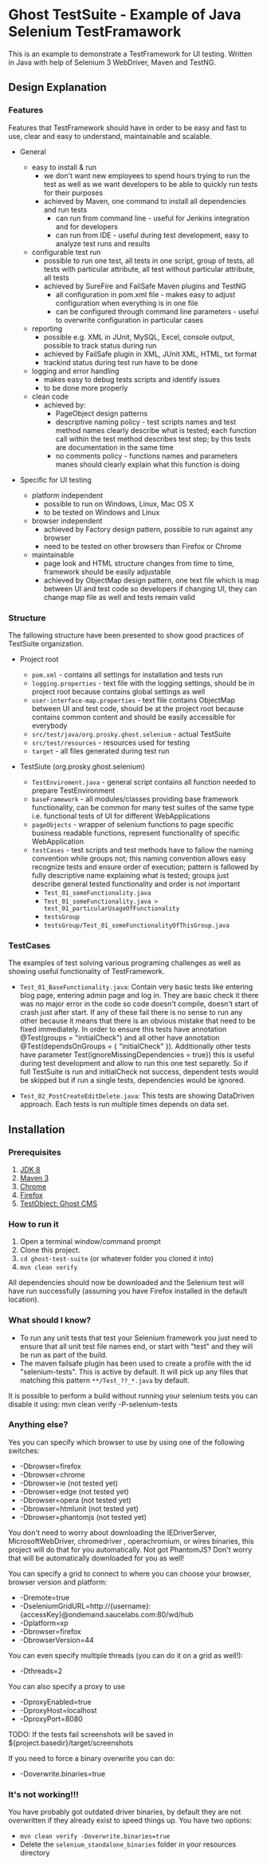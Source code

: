 Ghost TestSuite - Example of Java Selenium TestFramawork
=======================

This is an example to demonstrate a TestFramework for UI testing. Written in Java with help of Selenium 3 WebDriver, Maven and TestNG.

## Design Explanation

### Features
Features that TestFramework should have in order to be easy and fast to use, clear and easy to understand, maintainable and scalable.

* General
  * easy to install & run
    - we don't want new employees to spend hours trying to run the test as well as we want developers to be able to quickly run tests for their purposes
    - achieved by Maven, one command to install all dependencies and run tests
      - can run from command line - useful for Jenkins integration and for developers
      - can run from IDE - useful during test development, easy to analyze test runs and results 
  * configurable test run 
    - possible to run one test, all tests in one script, group of tests, all tests with particular attribute, all test without particular attribute, all tests
    - achieved by SureFire and FailSafe Maven plugins and TestNG
      - all configuration in pom.xml file - makes easy to adjust configuration when everything is in one file
      - can be configured through command line parameters - useful to overwrite configuration in particular cases
  * reporting 
    - possible e.g. XML in JUnit, MySQL, Excel, console output, possible to track status during run
    - achieved by FailSafe plugin in XML, JUnit XML, HTML, txt format
    - trackind status during test run have to be done
  * logging and error handling 
    - makes easy to debug tests scripts and identify issues
    - to be done more properly
  * clean code
    - achieved by:
      - PageObject design patterns 
      - descriptive naming policy - test scripts names and test method names clearly describe what is tested; each function call within the test method describes test step; by this tests are documentation in the same time
      - no comments policy - functions names and parameters manes should clearly explain what this function is doing
    
  
* Specific for UI testing
  * platform independent 
    - possible to run on Windows, Linux, Mac OS X
    - to be tested on Windows and Linux
  * browser independent
    - achieved by Factory design pattern, possible to run against any browser
    - need to be tested on other browsers than Firefox or Chrome
  * maintainable 
    - page look and HTML structure changes from time to time, framework should be easily adjustable
    - achieved by ObjectMap design pattern, one text file which is map between UI and test code so developers if changing UI, they can change map file as well and tests remain valid

### Structure
The fallowing structure have been presented to show good practices of TestSuite organization.

* Project root
  * `pom.xml` - contains all settings for installation and tests run
  * `logging.properties` - text file with the logging settings, should be in project root because contains global settings as well
  * `user-interface-map.properties` - text file contains ObjectMap between UI and test code, should be at the project root because contains common content and should be easily accessible for everybody
  * `src/test/java/org.prosky.ghost.selenium` - actual TestSuite
  * `src/test/resources` - resources used for testing
  * `target` - all files generated during test run
 
* TestSiute (org.prosky.ghost.selenium)
  * `TestEnviroment.java` - general script contains all function needed to prepare TestEnvironment
  * `baseFramework` - all modules/classes providing base framework functionality, can be common for many test suites of the same type i.e. functional tests of UI for different WebApplications
  * `pageObjects` - wrapper of selenium functions to page specific business readable functions, represent  functionality of specific WebApplication
  * `testCases` - test scripts and test methods have to fallow the naming convention while groups not; this naming convention allows easy recognize tests and ensure order of execution; pattern is fallowed by fully descriptive name explaining what is tested; groups just describe general tested functionality and order is not important
    * `Test_01_someFunctionality.java`
    * `Test_01_someFunctionality.java > test_01_particularUsageOfFunctionality`
    * `testsGroup`
    * `testsGroup/Test_01_someFunctionalityOfThisGroup.java`
    
### TestCases
The examples of test solving various programing challenges as well as showing useful functionality of TestFramework.

* `Test_01_BaseFunctionality.java`:
    Contain very basic tests like entering blog page, entering admin page and log in. They are basic check it there was no major error in the code so code doesn't compile, doesn't start of crash just after start. If any of these fail there is no sense to run any other because it means that there is an obvious mistake that need to be fixed immediately. In order to ensure this tests have annotation @Test(groups = "initialCheck") and all other have annotation @Test(dependsOnGroups = { "initialCheck" }). Additionally other tests have parameter Test(ignoreMissingDependencies = true}) this is useful during test development and allow to run this one test separetly. So if full TestSuite is run and initialCheck not success, dependent tests would be skipped but if run a single tests, dependencies would be ignored.

* `Test_02_PostCreateEditDelete.java`:
    This tests are showing DataDriven approach. Each tests is run multiple times depends on data set.


## Installation

### Prerequisites

1. [JDK 8](http://www.oracle.com/technetwork/java/javase/downloads/index.html)
2. [Maven 3](https://maven.apache.org/download.cgi)
3. [Chrome](https://www.google.com/chrome/browser/desktop/index.html)
4. [Firefox](https://www.mozilla.org/en-US/firefox/new/)
5. [TestObject: Ghost CMS](https://github.com/prosky-pmaj/ghost-cms)

### How to run it

1. Open a terminal window/command prompt
2. Clone this project.
3. `cd ghost-test-suite` (or whatever folder you cloned it into)
4. `mvn clean verify`

All dependencies should now be downloaded and the Selenium test will have run successfully (assuming you have Firefox installed in the default location).

### What should I know?

- To run any unit tests that test your Selenium framework you just need to ensure that all unit test file names end, or start with "test" and they will be run as part of the build.
- The maven failsafe plugin has been used to create a profile with the id "selenium-tests".  This is active by default. It will pick up any files that matching this pattern `**/Test_??_*.java` by default.

It is possible to perform a build without running your selenium tests you can disable it using:
		mvn clean verify -P-selenium-tests

### Anything else?

Yes you can specify which browser to use by using one of the following switches:

- -Dbrowser=firefox
- -Dbrowser=chrome
- -Dbrowser=ie (not tested yet)
- -Dbrowser=edge (not tested yet)
- -Dbrowser=opera (not tested yet)
- -Dbrowser=htmlunit (not tested yet)
- -Dbrowser=phantomjs (not tested yet)

You don't need to worry about downloading the IEDriverServer, MicrosoftWebDriver, chromedriver , operachromium, or wires binaries, this project will do that for you automatically. Not got PhantomJS? Don't worry that will be automatically downloaded for you as well!

You can specify a grid to connect to where you can choose your browser, browser version and platform:

- -Dremote=true 
- -DseleniumGridURL=http://{username}:{accessKey}@ondemand.saucelabs.com:80/wd/hub 
- -Dplatform=xp 
- -Dbrowser=firefox 
- -DbrowserVersion=44

You can even specify multiple threads (you can do it on a grid as well!):

- -Dthreads=2

You can also specify a proxy to use

- -DproxyEnabled=true
- -DproxyHost=localhost
- -DproxyPort=8080

TODO: If the tests fail screenshots will be saved in ${project.basedir}/target/screenshots

If you need to force a binary overwrite you can do:

- -Doverwrite.binaries=true


### It's not working!!!

You have probably got outdated driver binaries, by default they are not overwritten if they already exist to speed things up.  You have two options:

- `mvn clean verify -Doverwrite.binaries=true`
- Delete the `selenium_standalone_binaries` folder in your resources directory
